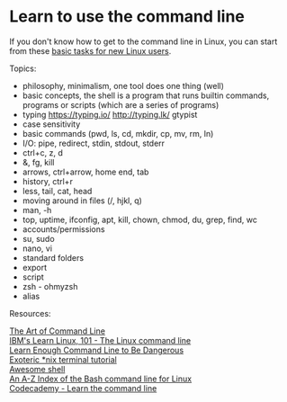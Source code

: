 # Learn to use the command line

If you don't know how to get to the command line in Linux, you can start from these [basic tasks for new Linux users](http://www.ibm.com/developerworks/linux/tutorials/l-basics/).

Topics:
- philosophy, minimalism, one tool does one thing (well)
- basic concepts, the shell is a program that runs builtin commands, programs or scripts (which are a series of programs)
- typing https://typing.io/ http://typing.lk/ gtypist
- case sensitivity
- basic commands (pwd, ls, cd, mkdir, cp, mv, rm, ln)
- I/O: pipe, redirect, stdin, stdout, stderr
- ctrl+c, z, d
- &, fg, kill
- arrows, ctrl+arrow, home end, tab
- history, ctrl+r
- less, tail, cat, head
- moving around in files (/, hjkl, q)
- man, -h
- top, uptime, ifconfig, apt, kill, chown, chmod, du, grep, find, wc
- accounts/permissions
- su, sudo
- nano, vi
- standard folders
- export
- script
- zsh - ohmyzsh
- alias

Resources:

[The Art of Command Line](https://github.com/jlevy/the-art-of-command-line)  
[IBM's Learn Linux, 101 - The Linux command line](https://www.ibm.com/developerworks/library/l-lpic1-103-1/index.html)  
[Learn Enough Command Line to Be Dangerous](https://www.learnenough.com/command-line-tutorial)  
[Exoteric \*nix terminal tutorial](https://github.com/patriciogonzalezvivo/Shell-Initiation)  
[Awesome shell](https://github.com/alebcay/awesome-shell)  
[An A-Z Index of the Bash command line for Linux](https://ss64.com/bash/)  
[Codecademy - Learn the command line](https://www.codecademy.com/learn/learn-the-command-line)  
